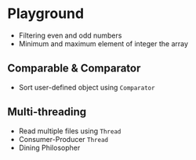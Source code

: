 # Playground

* Filtering even and odd numbers
* Minimum and maximum element of integer the array

## Comparable & Comparator
* Sort user-defined object using `Comparator`

## Multi-threading
* Read multiple files using `Thread`
* Consumer-Producer `Thread`
* Dining Philosopher